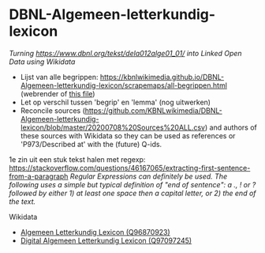 # DBNL-Algemeen-letterkundig-lexicon
*Turning https://www.dbnl.org/tekst/dela012alge01_01/ into Linked Open Data using Wikidata*

* Lijst van alle begrippen: https://kbnlwikimedia.github.io/DBNL-Algemeen-letterkundig-lexicon/scrapemaps/all-begrippen.html (webrender of [this file](scrapemaps/all-begrippen.html))
* Let op verschil tussen 'begrip' en 'lemma' (nog uitwerken)
* Reconcile sources (https://github.com/KBNLwikimedia/DBNL-Algemeen-letterkundig-lexicon/blob/master/20200708%20Sources%20ALL.csv) and authors of these sources with Wikidata so they can be used as references or 'P973/Described at' with the (future) Q-ids.

1e zin uit een stuk tekst halen met regexp: https://stackoverflow.com/questions/46167065/extracting-first-sentence-from-a-paragraph
*Regular Expressions can definitely be used. The following uses a simple but typical definition of "end of sentence": a ., ! or ? followed by either 1) at least one space then a capital letter, or 2) the end of the text.*

Wikidata
* <a href="https://www.wikidata.org/wiki/Q96870923"> Algemeen Letterkundig Lexicon (Q96870923)</a>
* <a href="https://www.wikidata.org/wiki/Q97097245"> Digital Algemeen Letterkundig Lexicon (Q97097245) </a>
